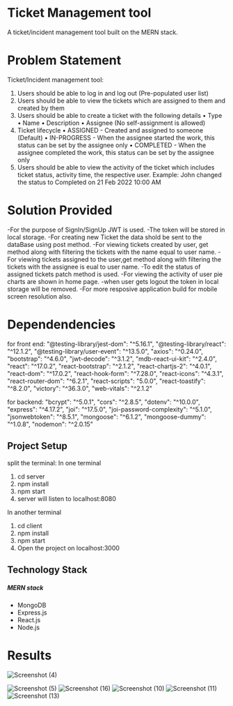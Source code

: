 # Ticket Management tool

A ticket/incident management tool  built on the MERN stack.

# Problem Statement

Ticket/Incident management tool:
1.	Users should be able to log in and log out (Pre-populated user list)
2.	Users should be able to view the tickets which are assigned to them and created by them
3.	Users should be able to create a ticket with the following details
      •	Type
      •	Name
      •	Description
      •	Assignee (No self-assignment is allowed)
4.	Ticket lifecycle
      •	ASSIGNED - Created and assigned to someone (Default)
      •	IN-PROGRESS - When the assignee started the work, this status can be set by the assignee only
      •	COMPLETED - When the assignee completed the work, this status can be set by the assignee only
5.	Users should be able to view the activity of the ticket which includes ticket status, activity time, the  respective user. Example: John changed the status to Completed on 21 Feb 2022 10:00 AM

# Solution Provided
-For the purpose of SignIn/SignUp JWT is used.
-The token will be stored in local storage.
-For creating new Ticket the data shold be sent to the dataBase using post method.
-For viewing tickets created by user, get method along with filtering the tickets with the name equal to user name.
-For viewing tickets assigned to the user,get method along with filtering the tickets with the assignee is eual to user name. 
-To edit the status of assigned tickets patch method is used.
-For viewing the activity of user pie charts are shown in home page.
-when user gets logout the token in local storage will be removed.
-For more resposive application build for mobile screen resolution also.

# Dependendencies
for front end:
    "@testing-library/jest-dom": "^5.16.1",
    "@testing-library/react": "^12.1.2",
    "@testing-library/user-event": "^13.5.0",
    "axios": "^0.24.0",
    "bootstrap": "^4.6.0",
    "jwt-decode": "^3.1.2",
    "mdb-react-ui-kit": "^2.4.0",
    "react": "^17.0.2",
    "react-bootstrap": "^2.1.2",
    "react-chartjs-2": "^4.0.1",
    "react-dom": "^17.0.2",
    "react-hook-form": "^7.28.0",
    "react-icons": "^4.3.1",
    "react-router-dom": "^6.2.1",
    "react-scripts": "5.0.0",
    "react-toastify": "^8.2.0",
    "victory": "^36.3.0",
    "web-vitals": "^2.1.2"

for backend:
    "bcrypt": "^5.0.1",
    "cors": "^2.8.5",
    "dotenv": "^10.0.0",
    "express": "^4.17.2",
    "joi": "^17.5.0",
    "joi-password-complexity": "^5.1.0",
    "jsonwebtoken": "^8.5.1",
    "mongoose": "^6.1.2",
    "mongoose-dummy": "^1.0.8",
    "nodemon": "^2.0.15"

## Project Setup

split the terminal:
In one terminal
1. cd server
2. npm install
3. npm start
4. server will listen to localhost:8080

In another terminal
1. cd client
2. npm install
3. npm start
4. Open the project on localhost:3000

## Technology Stack

##### MERN stack

- MongoDB
- Express.js
- React.js
- Node.js

# Results
![Screenshot (4)](https://user-images.githubusercontent.com/94965596/158993397-d2e3f19e-d1a1-445a-b540-68ecad5be3b0.png)


![Screenshot (5)](https://user-images.githubusercontent.com/94965596/158993456-0c1b1a30-c854-42f6-a81a-0b843033ab53.png)
![Screenshot (16)](https://user-images.githubusercontent.com/94965596/158993487-77a1dc1c-e80b-427e-b278-6db4399be4e5.png)
![Screenshot (10)](https://user-images.githubusercontent.com/94965596/158993515-03fb2b50-cff4-4c83-b6d9-4f7351c743e1.png)
![Screenshot (11)](https://user-images.githubusercontent.com/94965596/158993555-7627db61-29e9-4aaf-ab36-e19302d8eda2.png)
![Screenshot (13)](https://user-images.githubusercontent.com/94965596/158993569-1e8352c4-ed63-43b7-af77-a9286b5c9bee.png)
